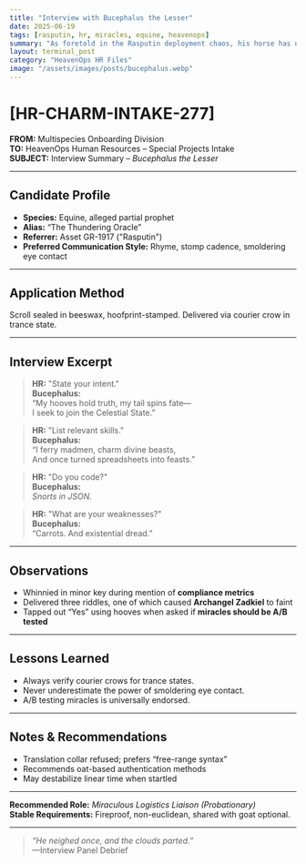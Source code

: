 ```yaml
---
title: "Interview with Bucephalus the Lesser"
date: 2025-06-19
tags: [rasputin, hr, miracles, equine, heavenops]
summary: "As foretold in the Rasputin deployment chaos, his horse has now applied for a role in HeavenOps. This is what we learned."
layout: terminal_post
category: "HeavenOps HR Files"
image: "/assets/images/posts/bucephalus.webp"
---
```


# [HR-CHARM-INTAKE-277]  
**FROM:** Multispecies Onboarding Division  
**TO:** HeavenOps Human Resources – Special Projects Intake  
**SUBJECT:** Interview Summary – *Bucephalus the Lesser*

---

## Candidate Profile

- **Species:** Equine, alleged partial prophet  
- **Alias:** “The Thundering Oracle”  
- **Referrer:** Asset GR-1917 ("Rasputin")  
- **Preferred Communication Style:** Rhyme, stomp cadence, smoldering eye contact  

---

## Application Method  
Scroll sealed in beeswax, hoofprint-stamped. Delivered via courier crow in trance state.

---

## Interview Excerpt

> **HR:** "State your intent."  
> **Bucephalus:**  
> “My hooves hold truth, my tail spins fate—  
> I seek to join the Celestial State.”  

> **HR:** "List relevant skills."  
> **Bucephalus:**  
> “I ferry madmen, charm divine beasts,  
> And once turned spreadsheets into feasts.”  

> **HR:** "Do you code?"  
> **Bucephalus:**  
> *Snorts in JSON.*  

> **HR:** "What are your weaknesses?"  
> **Bucephalus:**  
> “Carrots. And existential dread.”  

---

## Observations

- Whinnied in minor key during mention of **compliance metrics**  
- Delivered three riddles, one of which caused **Archangel Zadkiel** to faint  
- Tapped out “Yes” using hooves when asked if **miracles should be A/B tested**  

---

## Lessons Learned

<div class="lessons-learned">
  <ul>
    <li>Always verify courier crows for trance states.</li>
    <li>Never underestimate the power of smoldering eye contact.</li>
    <li>A/B testing miracles is universally endorsed.</li>
  </ul>
</div>

---

## Notes & Recommendations

- Translation collar refused; prefers “free-range syntax”  
- Recommends oat-based authentication methods  
- May destabilize linear time when startled  

---

**Recommended Role:** *Miraculous Logistics Liaison (Probationary)*  
**Stable Requirements:** Fireproof, non-euclidean, shared with goat optional.

---

> *“He neighed once, and the clouds parted.”*  
—Interview Panel Debrief
